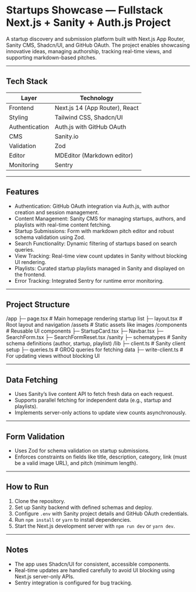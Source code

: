# Startups Showcase — Fullstack Next.js + Sanity + Auth.js Project

A startup discovery and submission platform built with Next.js App Router, Sanity CMS, Shadcn/UI, and GitHub OAuth. The project enables showcasing innovative ideas, managing authorship, tracking real-time views, and supporting markdown-based pitches.

---

## Tech Stack

| Layer          | Technology                        |
|----------------|---------------------------------|
| Frontend       | Next.js 14 (App Router), React  |
| Styling        | Tailwind CSS, Shadcn/UI          |
| Authentication | Auth.js with GitHub OAuth        |
| CMS            | Sanity.io                       |
| Validation     | Zod                             |
| Editor         | MDEditor (Markdown editor)      |
| Monitoring     | Sentry                          |

---

## Features

- Authentication: GitHub OAuth integration via Auth.js, with author creation and session management.
- Content Management: Sanity CMS for managing startups, authors, and playlists with real-time content fetching.
- Startup Submissions: Form with markdown pitch editor and robust schema validation using Zod.
- Search Functionality: Dynamic filtering of startups based on search queries.
- View Tracking: Real-time view count updates in Sanity without blocking UI rendering.
- Playlists: Curated startup playlists managed in Sanity and displayed on the frontend.
- Error Tracking: Integrated Sentry for runtime error monitoring.

---

## Project Structure

/app
├─ page.tsx # Main homepage rendering startup list
├─ layout.tsx # Root layout and navigation
/assets # Static assets like images
/components # Reusable UI components
├─ StartupCard.tsx
├─ Navbar.tsx
├─ SearchForm.tsx
├─ SearchFormReset.tsx
/sanity
├─ schematypes # Sanity schema definitions (author, startup, playlist)
/lib
├─ client.ts # Sanity client setup
├─ queries.ts # GROQ queries for fetching data
├─ write-client.ts # For updating views without blocking UI


---

## Data Fetching

- Uses Sanity’s live content API to fetch fresh data on each request.
- Supports parallel fetching for independent data (e.g., startup and playlists).
- Implements server-only actions to update view counts asynchronously.

---

## Form Validation

- Uses Zod for schema validation on startup submissions.
- Enforces constraints on fields like title, description, category, link (must be a valid image URL), and pitch (minimum length).

---

## How to Run

1. Clone the repository.
2. Set up Sanity backend with defined schemas and deploy.
3. Configure `.env` with Sanity project details and GitHub OAuth credentials.
4. Run `npm install` or `yarn` to install dependencies.
5. Start the Next.js development server with `npm run dev` or `yarn dev`.

---

## Notes

- The app uses Shadcn/UI for consistent, accessible components.
- Real-time updates are handled carefully to avoid UI blocking using Next.js server-only APIs.
- Sentry integration is configured for bug tracking.

